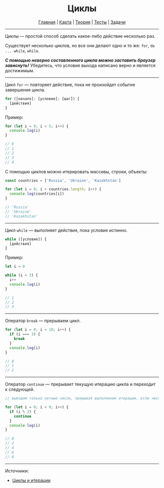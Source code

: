 <div align="center">

# Циклы

[Главная](https://github.com/dollaween/junior-roadmap/)
|
[Карта](/roadmap/README.md)
|
[Теория](/theory/README.md)
|
[Тесты](/tests/README.md)
|
[Задачи](/tasks/README.md)

</div>

---

Циклы — простой способ сделать какое-либо действие несколько раз.

Существует несколько циклов, но все они делают одно и то же: `for`, `do ... while`, `while`.

***С помощью неверно составленного цикла можно заставить браузер зависнуть!*** Убедитесь, что условие выхода написано верно и является достижимым.

---

Цикл `for` — повторяет действие, пока не произойдет событие завершения цикла.

```js
for ([начало]; [условие]; [шаг]) {
  [действия]
}
```

Пример:
```js
for (let i = 0; i < 5; i++) {
  console.log(i)
}

// 0
// 1
// 2
// 3
// 4
```

С помощью циклов можно итерировать массивы, строки, объекты:
```js
const countries = ['Russia', 'Ukraine', 'Kazakhstan']

for (let i = 0; i < countries.length; i++) {
  console.log(countries[i])
}

// 'Russia'
// 'Ukraine'
// 'Kazakhstan'
```

---

Цикл `while` — выполняет действия, пока условие истинно.

```js
while ([условие]) {
  [действия]
}
```

Пример:

```js
let i = 0

while (i < 3) {
  i++
  console.log(i)
}

// 1
// 2
// 3
```

---

Оператор `break` — прерываем цикл.

```js
for (let i = 0; i < 10; i++) {
  if (i === 3) {
    break
  }
  console.log(i)
}

// 0
// 1
// 2
```

---

Оператор `continue` — прерывает текущую итерацию цикла и переходит к следующей.

```js
// выводим только четные числа, прерывая выполнение итерации, если число нечетное

for (let i = 0; i < 9; i++) {
  if (i % 2) {
    continue
  }
  console.log(i)
}

// 0
// 2
// 4
// 6
// 8
```

---

Источники:
* [Циклы и итерации](https://developer.mozilla.org/ru/docs/Web/JavaScript/Guide/Loops_and_iteration)

